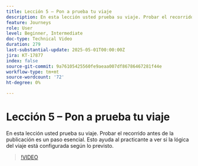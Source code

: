 ```yaml
---
title: Lección 5 – Pon a prueba tu viaje
description: En esta lección usted prueba su viaje. Probar el recorrido antes de la publicación es un paso esencial. Esto ayuda al practicante a ver si la lógica del viaje está configurada según lo previsto.
feature: Journeys
role: User
level: Beginner, Intermediate
doc-type: Technical Video
duration: 279
last-substantial-update: 2025-05-01T00:00:00Z
jira: KT-17877
index: false
source-git-commit: 9a76105425560fe9aeaa007df86786467281f44e
workflow-type: tm+mt
source-wordcount: '72'
ht-degree: 0%

---
```



# Lección 5 – Pon a prueba tu viaje

En esta lección usted prueba su viaje. Probar el recorrido antes de la publicación es un paso esencial. Esto ayuda al practicante a ver si la lógica del viaje está configurada según lo previsto.

>[!VIDEO](https://video.tv.adobe.com/v/3457930/?learn=on&enablevpops)
